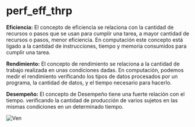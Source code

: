# perf\_eff_thrp

**Eficiencia:** El concepto de eficiencia  se relaciona con la cantidad de recursos o pasos que se usan para cumplir una tarea, a mayor cantidad de recursos o pasos, menor eficiencia. En computación este concepto está ligado a la cantidad de instrucciones, tiempo y memoria consumidos para cumplir una tarea.

**Rendimiento:** El concepto de rendimiento se relaciona a la cantidad de trabajo realizada en unas condiciones dadas. En computación, podemos medir el rendimiento verificando los tipos de datos procesados por un programa, la cantidad de datos, y el tiempo necesario para hacerlo.

**Desempeño:** El concepto de Desempeño tiene una fuerte relación con el tiempo. verificando la cantidad de producción de varios sujetos en las mismas condiciones en un determinado tiempo.

![Ven](https://imgur.com/ktsQzNa.png)

